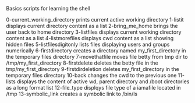 Basics scripts for learning the shell

0-current_working_directory prints current active working directory
1-listit displays current directory content as a list
2-bring_me_home brings the user back to home directory
3-listfiles displays current working directory content as a list
4-listmorefiles displays cwd content as a list showing hidden files
5-listfilesdigitonly lists files displaying users and groups numerically
6-firstdirectory creates a directory named my_first_directory in the temporary files directory
7-movethatfile moves file betty from tmp dir to /tmp/my_first_directory
8-firstdelete deletes the betty file in the tmp/my_first_directory
9-firstdirdeletion deletes my_first_directory in the temporary files directory
10-back changes the cwd to the previous one
11-lists displays the content of active wd, parent directory and /boot directories as a long format list
12-file_type displqys file type of a iamafile located in /tmp
13-symbolic_link creates a symbolic link to /bin/ls
